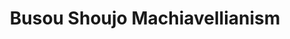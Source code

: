 --- 
title: "Busou Shoujo Machiavellianism"
publishdate: "2019-8-18T16:48:46+02:00"
src: "https://365manga.net/manga/busou-shoujo-machiavellianism"
image: "https://data.365manga.net/images/thumbnails/6490-busou-shoujo-machiavellianism.jpg"
description: "The Private Aichi Symbiosis Academy was originally a high school for high-class girls, when it became co-ed, the girls, out of fear, asked to be permitted to bring weapons to school. When that was enforced, a five-member vigilante corps-like organization called the 'Supreme Five Swords' was also formed. After many generations, the five swords eventually became a group which corrected problematic students and such the academy started proactively accepting such…"
---